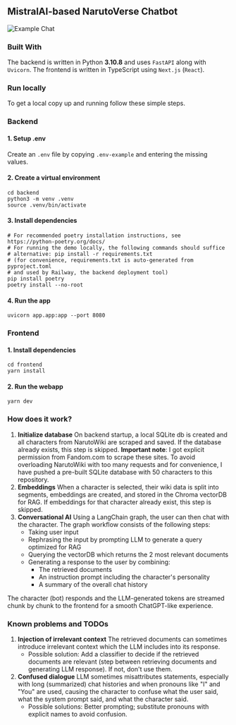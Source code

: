 ## MistralAI-based NarutoVerse Chatbot

![Example Chat](./public/example.gif)

### Built With

The backend is written in Python **3.10.8** and uses `FastAPI` along with `Uvicorn`.
The frontend is written in TypeScript using `Next.js` (`React`).

### Run locally

To get a local copy up and running follow these simple steps.

### Backend

#### 1. Setup .env

Create an `.env` file by copying `.env-example` and entering the missing values.

#### 2. Create a virtual environment

```shell
cd backend
python3 -m venv .venv 
source .venv/bin/activate
```

#### 3. Install dependencies

```shell
# For recommended poetry installation instructions, see https://python-poetry.org/docs/
# For running the demo locally, the following commands should suffice
# alternative: pip install -r requirements.txt 
# (for convenience, requirements.txt is auto-generated from pyproject.toml 
# and used by Railway, the backend deployment tool)
pip install poetry
poetry install --no-root
```

#### 4. Run the app

```shell
uvicorn app.app:app --port 8080
```

### Frontend

#### 1. Install dependencies

```shell
cd frontend
yarn install
```

#### 2. Run the webapp

```shell
yarn dev
```

### How does it work?

1. **Initialize database**
   On backend startup, a local SQLite db is created and all characters from NarutoWiki are scraped
   and saved. If the database already exists, this step is skipped.
   **Important note**: I got explicit permission from Fandom.com to scrape these sites. To avoid
   overloading NarutoWiki with too many requests and for convenience, I have pushed a pre-built
   SQLite database with 50 characters to this repository.
2. **Embeddings**
   When a character is selected, their wiki data is split into segments, embeddings are created,
   and stored in the Chroma vectorDB for RAG. If embeddings for that character already exist,
   this step is skipped.
3. **Conversational AI**
   Using a LangChain graph, the user can then chat with the character. The graph workflow
   consists of the following steps:
    - Taking user input
    - Rephrasing the input by prompting LLM to generate a query optimized for RAG
    - Querying the vectorDB which returns the 2 most relevant documents
    - Generating a response to the user by combining:
        - The retrieved documents
        - An instruction prompt including the character's personality
        - A summary of the overall chat history

The character (bot) responds and the LLM-generated tokens are streamed chunk
by chunk to the frontend for a smooth ChatGPT-like experience.

### Known problems and TODOs

1. **Injection of irrelevant context**
   The retrieved documents can sometimes introduce irrelevant context which
   the LLM includes into its response.
    - Possible solution: Add a classifier to decide if the retrieved documents are relevant
      (step between retrieving documents and generating LLM response). If not, don't use them.
2. **Confused dialogue**
   LLM sometimes misattributes statements, especially with long (summarized) chat histories and
   when pronouns like "I" and "You" are used, causing the character to confuse what the user
   said, what the system prompt said, and what the character said.
    - Possible solutions: Better prompting; substitute pronouns with explicit names to avoid
      confusion.
